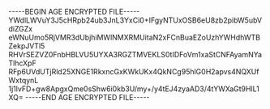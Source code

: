 -----BEGIN AGE ENCRYPTED FILE-----
YWdlLWVuY3J5cHRpb24ub3JnL3YxCi0+IFgyNTUxOSB6eU8zb2pibW5ubVdiZGZx
eWNuUmo5RjVMR3dUbjhiMWlNMXRMUitaN2xFCnBuaEZoUzhYWHdhWTBZekpJVTl5
RHVrSEZVZ0FnbHBLVU5UYXA3RGZTMVEKLS0tIDFoVm1xaStCNFAyamNYaTlhcXpF
RFp6UVdUTjRld25XNGE1RkxncGxKWkUKx4QkNCg95hlG0H2apvs4NQXUfWxtqynL
1j1lvFD+gw8ApgxQme0sShw6i0kb3U/my+/y4tEJ4zyaAD3/4tYWXaGt9HlL1XQ=
-----END AGE ENCRYPTED FILE-----
